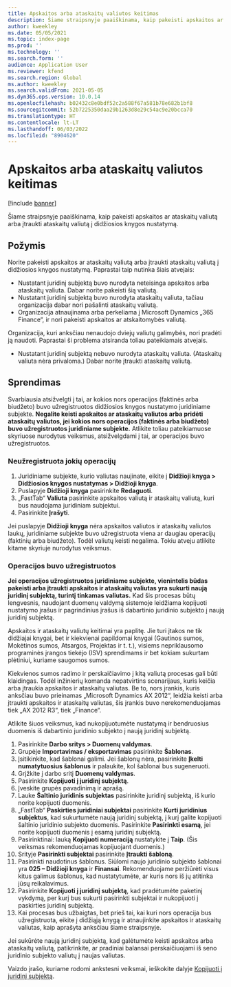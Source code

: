 ```yaml
---
title: Apskaitos arba ataskaitų valiutos keitimas
description: Šiame straipsnyje paaiškinama, kaip pakeisti apskaitos ar ataskaitų valiutą arba įtraukti ataskaitų valiutą į didžiosios knygos nustatymą.
author: kweekley
ms.date: 05/05/2021
ms.topic: index-page
ms.prod: ''
ms.technology: ''
ms.search.form: ''
audience: Application User
ms.reviewer: kfend
ms.search.region: Global
ms.author: kweekley
ms.search.validFrom: 2021-05-05
ms.dyn365.ops.version: 10.0.14
ms.openlocfilehash: b02432c8e0bdf52c2a588f67a581b78e682b1bf8
ms.sourcegitcommit: 52b7225350daa29b1263d8e29c54ac9e20bcca70
ms.translationtype: HT
ms.contentlocale: lt-LT
ms.lasthandoff: 06/03/2022
ms.locfileid: "8904620"
---
```

# <a name="change-the-accounting-or-reporting-currency"></a>Apskaitos arba ataskaitų valiutos keitimas

[!include [banner](../includes/banner.md)]

Šiame straipsnyje paaiškinama, kaip pakeisti apskaitos ar ataskaitų valiutą arba įtraukti ataskaitų valiutą į didžiosios knygos nustatymą.

## <a name="symptom"></a>Požymis

Norite pakeisti apskaitos ar ataskaitų valiutą arba įtraukti ataskaitų valiutą į didžiosios knygos nustatymą. Paprastai taip nutinka šiais atvejais:

- Nustatant juridinį subjektą buvo nurodyta neteisinga apskaitos arba ataskaitų valiuta. Dabar norite pakeisti šią valiutą.
- Nustatant juridinį subjektą buvo nurodyta ataskaitų valiuta, tačiau organizacija dabar nori pašalinti ataskaitų valiutą.
- Organizacija atnaujinama arba perkeliama į Microsoft Dynamics „365 Finance“, ir nori pakeisti apskaitos ar atskaitomybės valiutą.

Organizacija, kuri anksčiau nenaudojo dviejų valiutų galimybės, nori pradėti ją naudoti. Paprastai ši problema atsiranda toliau pateikiamais atvejais.

- Nustatant juridinį subjektą nebuvo nurodyta ataskaitų valiuta. (Ataskaitų valiuta nėra privaloma.) Dabar norite įtraukti ataskaitų valiutą.

## <a name="resolution"></a>Sprendimas

Svarbiausia atsižvelgti į tai, ar kokios nors operacijos (faktinės arba biudžeto) buvo užregistruotos didžiosios knygos nustatymo juridiniame subjekte. **Negalite keisti apskaitos ar ataskaitų valiutos arba pridėti ataskaitų valiutos, jei kokios nors operacijos (faktinės arba biudžeto) buvo užregistruotos juridiniame subjekte.** Atlikite toliau pateikiamuose skyriuose nurodytus veiksmus, atsižvelgdami į tai, ar operacijos buvo užregistruotos.

### <a name="no-transactions-have-been-posted"></a>Neužregistruota jokių operacijų

1. Juridiniame subjekte, kurio valiutas naujinate, eikite į **Didžioji knyga \> Didžiosios knygos nustatymas \> Didžioji knyga**.
2. Puslapyje **Didžioji knyga** pasirinkite **Redaguoti**.
3. „FastTab“ **Valiuta** pasirinkite apskaitos valiutą ir ataskaitų valiutą, kuri bus naudojama juridiniam subjektui.
4. Pasirinkite **Įrašyti**.

Jei puslapyje **Didžioji knyga** nėra apskaitos valiutos ir ataskaitų valiutos laukų, juridiniame subjekte buvo užregistruota viena ar daugiau operacijų (faktinių arba biudžeto). Todėl valiutų keisti negalima. Tokiu atveju atlikite kitame skyriuje nurodytus veiksmus.

### <a name="transactions-have-been-posted"></a>Operacijos buvo užregistruotos

**Jei operacijos užregistruotos juridiniame subjekte, vienintelis būdas pakeisti arba įtraukti apskaitos ir ataskaitų valiutas yra sukurti naują juridinį subjektą, turintį tinkamas valiutas.** Kad šis procesas būtų lengvesnis, naudojant duomenų valdymą sistemoje leidžiama kopijuoti nustatymo įrašus ir pagrindinius įrašus iš dabartinio juridinio subjekto į naują juridinį subjektą.

Apskaitos ir ataskaitų valiutų keitimai yra paplitę. Jie turi įtakos ne tik didžiajai knygai, bet ir kiekvienai papildomai knygai (Gautinos sumos, Mokėtinos sumos, Atsargos, Projektas ir t. t.), visiems nepriklausomo programinės įrangos tiekėjo (ISV) sprendimams ir bet kokiam sukurtam plėtiniui, kuriame saugomos sumos.

Kiekvienos sumos radimo ir perskaičiavimo į kitą valiutą procesas gali būti klaidingas. Todėl inžinierių komanda nepatvirtins scenarijaus, kuris keičia arba įtraukia apskaitos ir ataskaitų valiutas. Be to, nors įrankis, kuris anksčiau buvo prieinamas „Microsoft Dynamics AX 2012“, leidžia keisti arba įtraukti apskaitos ir ataskaitų valiutas, šis įrankis buvo nerekomenduojamas tiek „AX 2012 R3“, tiek „Finance“.

Atlikite šiuos veiksmus, kad nukopijuotumėte nustatymą ir bendruosius duomenis iš dabartinio juridinio subjekto į naują juridinį subjektą.

1. Pasirinkite **Darbo sritys \> Duomenų valdymas**.
2. Grupėje **Importavimas / eksportavimas** pasirinkite **Šablonas**.
3. Įsitikinkite, kad šablonai galimi. Jei šablonų nėra, pasirinkite **Įkelti numatytuosius šablonus** ir palaukite, kol šablonai bus sugeneruoti.
4. Grįžkite į darbo sritį **Duomenų valdymas**.
5. Pasirinkite **Kopijuoti į juridinį subjektą**.
6. Įveskite grupės pavadinimą ir aprašą.
7. Lauke **Šaltinio juridinis subjektas** pasirinkite juridinį subjektą, iš kurio norite kopijuoti duomenis.
8. „FastTab“ **Paskirties juridiniai subjektai** pasirinkite **Kurti juridinius subjektus**, kad sukurtumėte naują juridinį subjektą, į kurį galite kopijuoti šaltinio juridinio subjekto duomenis. Pasirinkite **Pasirinkti esamą**, jei norite kopijuoti duomenis į esamą juridinį subjektą.
9. Pasirinktinai: lauką **Kopijuoti numeraciją** nustatykite į **Taip**. (Šis veiksmas rekomenduojamas kopijuojant duomenis.)
10. Srityje **Pasirinkti subjektai** pasirinkite **Įtraukti šabloną**.
11. Pasirinkti naudotinus šablonus. Siūlomi naujo juridinio subjekto šablonai yra **025 – Didžioji knyga** ir **Finansai**. Rekomenduojame peržiūrėti visus kitus galimus šablonus, kad nustatytumėte, ar kuris nors iš jų atitinka jūsų reikalavimus.
12. Pasirinkite **Kopijuoti į juridinį subjektą**, kad pradėtumėte paketinį vykdymą, per kurį bus sukurti pasirinkti subjektai ir nukopijuoti į paskirties juridinį subjektą.
13. Kai procesas bus užbaigtas, bet prieš tai, kai kuri nors operacija bus užregistruota, eikite į didžiąją knygą ir atnaujinkite apskaitos ir ataskaitų valiutas, kaip aprašyta anksčiau šiame straipsnyje.

Jei sukūrėte naują juridinį subjektą, kad galėtumėte keisti apskaitos arba ataskaitų valiutą, patikrinkite, ar pradiniai balansai perskaičiuojami iš seno juridinio subjekto valiutų į naujas valiutas.

Vaizdo įrašo, kuriame rodomi ankstesni veiksmai, ieškokite dalyje [Kopijuoti į juridinį subjektą](https://community.dynamics.com/365/b/techtalks/posts/copy-into-legal-entity-october-24-2017).
